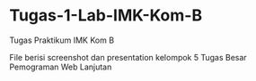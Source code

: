 # Tugas-1-Lab-IMK-Kom-B
Tugas Praktikum IMK Kom B

File berisi screenshot dan presentation kelompok 5 Tugas Besar Pemograman Web Lanjutan
